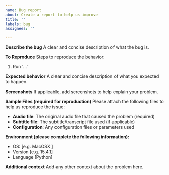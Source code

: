 ```yaml
---
name: Bug report
about: Create a report to help us improve
title: ''
labels: bug
assignees: ''

---
```


**Describe the bug**
A clear and concise description of what the bug is.

**To Reproduce**
Steps to reproduce the behavior:
1. Run '...'

**Expected behavior**
A clear and concise description of what you expected to happen.

**Screenshots**
If applicable, add screenshots to help explain your problem.

**Sample Files (required for reproduction)**
Please attach the following files to help us reproduce the issue:
- **Audio file**: The original audio file that caused the problem (required)
- **Subtitle file**: The subtitle/transcript file used (if applicable)
- **Configuration**: Any configuration files or parameters used

**Environment (please complete the following information):**
 - OS: [e.g. MacOSX ]
 - Version [e.g. 15.4.1]
 - Language [Python]

**Additional context**
Add any other context about the problem here.
